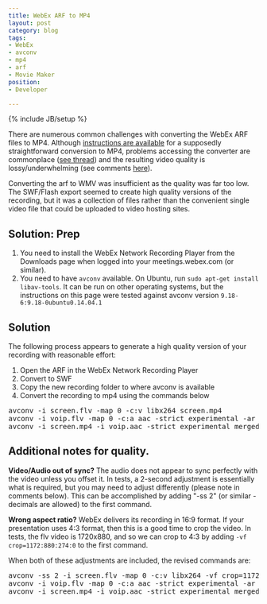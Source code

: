 ```yaml
---
title: WebEx ARF to MP4
layout: post
category: blog
tags:
- WebEx
- avconv
- mp4
- arf
- Movie Maker
position:
- Developer

---
```

{% include JB/setup %}

There are numerous common challenges with converting the WebEx ARF files to MP4.
Although [instructions are available](https://support.webex.com/support/documentation/help/21879.htm)
for a supposedly straightforward conversion to MP4, problems accessing the converter are commonplace 
([see thread](https://communities.cisco.com/thread/23335?tstart=0)) and the resulting video quality 
is lossy/underwhelming (see comments [here](https://feedback.techsmith.com/techsmith/topics/support_for_arf_files)).

Converting the arf to WMV was insufficient as the quality was far too low. The SWF/Flash export seemed to
create high quality versions of the recording, but it was a collection of files rather than the convenient
single video file that could be uploaded to video hosting sites.

## Solution: Prep

1. You need to install the WebEx Network Recording Player from the Downloads page when logged into your meetings.webex.com (or similar).
2. You need to have `avconv` available. On Ubuntu, run `sudo apt-get install libav-tools`. It can be run on other operating systems, but the instructions on this page were tested against avconv version `9.18-6:9.18-0ubuntu0.14.04.1`

## Solution

The following process appears to generate a high quality version of your recording with reasonable effort:

1. Open the ARF in the WebEx Network Recording Player
2. Convert to SWF
3. Copy the new recording folder to where avconv is available
4. Convert the recording to mp4 using the commands below

<pre class="brush:bash">
avconv -i screen.flv -map 0 -c:v libx264 screen.mp4
avconv -i voip.flv -map 0 -c:a aac -strict experimental -ar 44100 -ab 59k voip.aac
avconv -i screen.mp4 -i voip.aac -strict experimental merged.mp4
</pre>

## Additional notes for quality.

__Video/Audio out of sync?__
The audio does not appear to sync perfectly with the video unless you offset it.
In tests, a 2-second adjustment is essentially what is required, but you may need to adjust differently (please note in comments below).
This can be accomplished by adding "-ss 2" (or similar - decimals are allowed) to the first command.

__Wrong aspect ratio?__
WebEx delivers its recording in 16:9 format.
If your presentation uses 4:3 format, then this is a good time to crop the video.
In tests, the flv video is 1720x880, and so we can crop to 4:3 by adding `-vf crop=1172:880:274:0` to the first command.

When both of these adjustments are included, the revised commands are:

<pre class="brush:bash">
avconv -ss 2 -i screen.flv -map 0 -c:v libx264 -vf crop=1172:880:274:0 screen.mp4
avconv -i voip.flv -map 0 -c:a aac -strict experimental -ar 44100 -ab 59k voip.aac
avconv -i screen.mp4 -i voip.aac -strict experimental merged.mp4
</pre>

